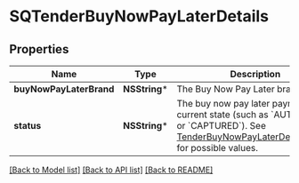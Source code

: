 # SQTenderBuyNowPayLaterDetails

## Properties
Name | Type | Description | Notes
------------ | ------------- | ------------- | -------------
**buyNowPayLaterBrand** | **NSString*** | The Buy Now Pay Later brand. | [optional] 
**status** | **NSString*** | The buy now pay later payment&#39;s current state (such as &#x60;AUTHORIZED&#x60; or &#x60;CAPTURED&#x60;). See [TenderBuyNowPayLaterDetailsStatus](https://developer.squareup.com/reference/square_2023-10-18/enums/TenderBuyNowPayLaterDetailsStatus) for possible values. | [optional] 

[[Back to Model list]](../README.md#documentation-for-models) [[Back to API list]](../README.md#documentation-for-api-endpoints) [[Back to README]](../README.md)


